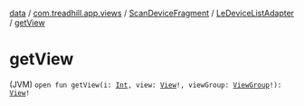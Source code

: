 [data](../../../index.md) / [com.treadhill.app.views](../../index.md) / [ScanDeviceFragment](../index.md) / [LeDeviceListAdapter](index.md) / [getView](./get-view.md)

# getView

(JVM) `open fun getView(i: `[`Int`](https://kotlinlang.org/api/latest/jvm/stdlib/kotlin/-int/index.html)`, view: `[`View`](https://developer.android.com/reference/android/view/View.html)`!, viewGroup: `[`ViewGroup`](https://developer.android.com/reference/android/view/ViewGroup.html)`!): `[`View`](https://developer.android.com/reference/android/view/View.html)`!`